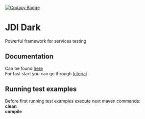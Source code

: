 [![Codacy Badge](https://api.codacy.com/project/badge/Grade/33945d791ef14f41ae05740328d7bdb9)](https://www.codacy.com/app/jdi-testing/jdi-dark?utm_source=github.com&amp;utm_medium=referral&amp;utm_content=jdi-testing/jdi-dark&amp;utm_campaign=Badge_Grade)

# JDI Dark
Powerful framework for services testing

## Documentation
Can be found [here](https://jdi-docs.github.io/jdi-dark)<br/>
For fast start you can go through [tutorial](https://jdi-docs.github.io/jdi-dark/#tutorial)

## Running test examples
Before first running test examples execute next maven commands:  
**clean**    
**compile**




